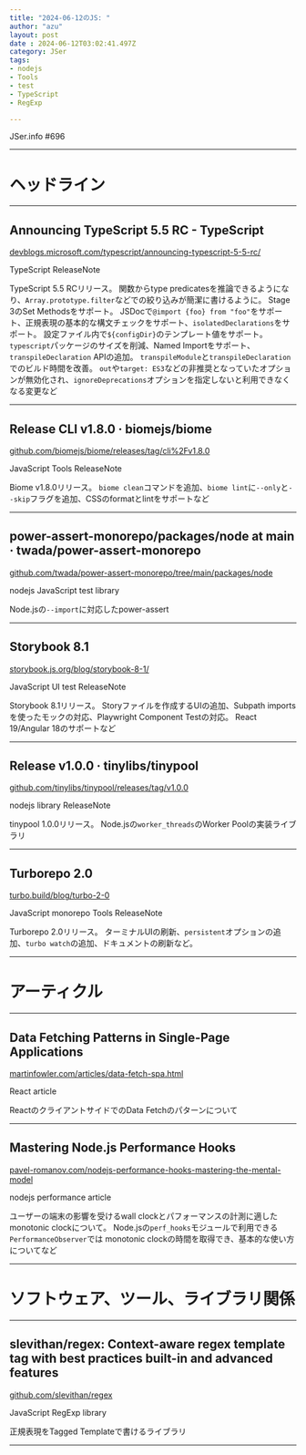 ```yaml
---
title: "2024-06-12のJS: "
author: "azu"
layout: post
date : 2024-06-12T03:02:41.497Z
category: JSer
tags:
- nodejs
- Tools
- test
- TypeScript
- RegExp

---
```


JSer.info #696

----

<h1 class="site-genre">ヘッドライン</h1>

----

## Announcing TypeScript 5.5 RC - TypeScript
[devblogs.microsoft.com/typescript/announcing-typescript-5-5-rc/](https://devblogs.microsoft.com/typescript/announcing-typescript-5-5-rc/ "Announcing TypeScript 5.5 RC - TypeScript")
<p class="jser-tags jser-tag-icon"><span class="jser-tag">TypeScript</span> <span class="jser-tag">ReleaseNote</span></p>

TypeScript 5.5 RCリリース。
関数からtype predicatesを推論できるようになり、`Array.prototype.filter`などでの絞り込みが簡潔に書けるように。
Stage 3のSet Methodsをサポート。
JSDocで`@import {foo} from "foo"`をサポート、正規表現の基本的な構文チェックをサポート、`isolatedDeclarations`をサポート。
設定ファイル内で`${configDir}`のテンプレート値をサポート。
`typescript`パッケージのサイズを削減、Named Importをサポート、`transpileDeclaration` APIの追加。
`transpileModule`と`transpileDeclaration`でのビルド時間を改善。
`out`や`target: ES3`などの非推奨となっていたオプションが無効化され、`ignoreDeprecations`オプションを指定しないと利用できなくなる変更など


----

## Release CLI v1.8.0 · biomejs/biome
[github.com/biomejs/biome/releases/tag/cli%2Fv1.8.0](https://github.com/biomejs/biome/releases/tag/cli%2Fv1.8.0 "Release CLI v1.8.0 · biomejs/biome")
<p class="jser-tags jser-tag-icon"><span class="jser-tag">JavaScript</span> <span class="jser-tag">Tools</span> <span class="jser-tag">ReleaseNote</span></p>

Biome v1.8.0リリース。
`biome clean`コマンドを追加、`biome lint`に`--only`と`--skip`フラグを追加、CSSのformatとlintをサポートなど


----

## power-assert-monorepo/packages/node at main · twada/power-assert-monorepo
[github.com/twada/power-assert-monorepo/tree/main/packages/node](https://github.com/twada/power-assert-monorepo/tree/main/packages/node "power-assert-monorepo/packages/node at main · twada/power-assert-monorepo")
<p class="jser-tags jser-tag-icon"><span class="jser-tag">nodejs</span> <span class="jser-tag">JavaScript</span> <span class="jser-tag">test</span> <span class="jser-tag">library</span></p>

Node.jsの`--import`に対応したpower-assert


----

## Storybook 8.1
[storybook.js.org/blog/storybook-8-1/](https://storybook.js.org/blog/storybook-8-1/ "Storybook 8.1")
<p class="jser-tags jser-tag-icon"><span class="jser-tag">JavaScript</span> <span class="jser-tag">UI</span> <span class="jser-tag">test</span> <span class="jser-tag">ReleaseNote</span></p>

Storybook 8.1リリース。
Storyファイルを作成するUIの追加、Subpath importsを使ったモックの対応、Playwright Component Testの対応。
React 19/Angular 18のサポートなど


----

## Release v1.0.0 · tinylibs/tinypool
[github.com/tinylibs/tinypool/releases/tag/v1.0.0](https://github.com/tinylibs/tinypool/releases/tag/v1.0.0 "Release v1.0.0 · tinylibs/tinypool")
<p class="jser-tags jser-tag-icon"><span class="jser-tag">nodejs</span> <span class="jser-tag">library</span> <span class="jser-tag">ReleaseNote</span></p>

tinypool 1.0.0リリース。
Node.jsの`worker_threads`のWorker Poolの実装ライブラリ


----

## Turborepo 2.0
[turbo.build/blog/turbo-2-0](https://turbo.build/blog/turbo-2-0 "Turborepo 2.0")
<p class="jser-tags jser-tag-icon"><span class="jser-tag">JavaScript</span> <span class="jser-tag">monorepo</span> <span class="jser-tag">Tools</span> <span class="jser-tag">ReleaseNote</span></p>

Turborepo 2.0リリース。
ターミナルUIの刷新、`persistent`オプションの追加、`turbo watch`の追加、ドキュメントの刷新など。


----
<h1 class="site-genre">アーティクル</h1>

----

## Data Fetching Patterns in Single-Page Applications
[martinfowler.com/articles/data-fetch-spa.html](https://martinfowler.com/articles/data-fetch-spa.html "Data Fetching Patterns in Single-Page Applications")
<p class="jser-tags jser-tag-icon"><span class="jser-tag">React</span> <span class="jser-tag">article</span></p>

ReactのクライアントサイドでのData Fetchのパターンについて


----

## Mastering Node.js Performance Hooks
[pavel-romanov.com/nodejs-performance-hooks-mastering-the-mental-model](https://pavel-romanov.com/nodejs-performance-hooks-mastering-the-mental-model "Mastering Node.js Performance Hooks")
<p class="jser-tags jser-tag-icon"><span class="jser-tag">nodejs</span> <span class="jser-tag">performance</span> <span class="jser-tag">article</span></p>

ユーザーの端末の影響を受けるwall clockとパフォーマンスの計測に適したmonotonic clockについて。
Node.jsの`perf_hooks`モジュールで利用できる`PerformanceObserver`では monotonic clockの時間を取得でき、基本的な使い方についてなど


----
<h1 class="site-genre">ソフトウェア、ツール、ライブラリ関係</h1>

----

## slevithan/regex: Context-aware regex template tag with best practices built-in and advanced features
[github.com/slevithan/regex](https://github.com/slevithan/regex "slevithan/regex: Context-aware regex template tag with best practices built-in and advanced features")
<p class="jser-tags jser-tag-icon"><span class="jser-tag">JavaScript</span> <span class="jser-tag">RegExp</span> <span class="jser-tag">library</span></p>

正規表現をTagged Templateで書けるライブラリ


----
